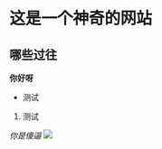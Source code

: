 # 这是一个神奇的网站

## 哪些过往

**你好呀**

* 测试

1.  测试

_你是傻逼_ ![](https://tse3-mm.cn.bing.net/th/id/OIP-C.DIvzbgmWVKra9fEn7xo_GwHaEo?w=283&h=180&c=7&r=0&o=5&dpr=2&pid=1.7)